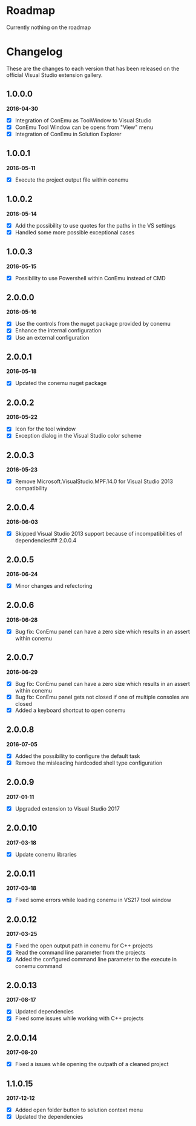 # Roadmap

Currently nothing on the roadmap

# Changelog

These are the changes to each version that has been released
on the official Visual Studio extension gallery.

## 1.0.0.0

**2016-04-30**

- [x] Integration of ConEmu as ToolWindow to Visual Studio
- [x] ConEmu Tool Window can be opens from "View" menu
- [x] Integration of ConEmu in Solution Explorer

## 1.0.0.1

**2016-05-11**

- [x] Execute the project output file within conemu

## 1.0.0.2

**2016-05-14**

- [x] Add the possibility to use quotes for the paths in the VS settings
- [x] Handled some more possible exceptional cases

## 1.0.0.3

**2016-05-15**

- [x] Possibility to use Powershell within ConEmu instead of CMD

## 2.0.0.0

**2016-05-16**

- [x] Use the controls from the nuget package provided by conemu
- [x] Enhance the internal configuration
- [x] Use an external configuration

## 2.0.0.1

**2016-05-18**

- [x] Updated the conemu nuget package

## 2.0.0.2

**2016-05-22**

- [x] Icon for the tool window
- [x] Exception dialog in the Visual Studio color scheme

## 2.0.0.3

**2016-05-23**

- [x] Remove Microsoft.VisualStudio.MPF.14.0 for Visual Studio 2013 compatibility

## 2.0.0.4

**2016-06-03**

- [x] Skipped Visual Studio 2013 support because of incompatibilities of dependencies## 2.0.0.4

## 2.0.0.5

**2016-06-24**

- [x] Minor changes and refectoring

## 2.0.0.6

**2016-06-28**

- [x] Bug fix: ConEmu panel can have a zero size which results in an assert within conemu

## 2.0.0.7

**2016-06-29**

- [x] Bug fix: ConEmu panel can have a zero size which results in an assert within conemu
- [x] Bug fix: ConEmu panel gets not closed if one of multiple consoles are closed
- [x] Added a keyboard shortcut to open conemu

## 2.0.0.8

**2016-07-05**

- [x] Added the possibility to configure the default task
- [x] Remove the misleading hardcoded shell type configuration 

## 2.0.0.9

**2017-01-11**

- [x] Upgraded extension to Visual Studio 2017 

## 2.0.0.10

**2017-03-18**

- [x] Update conemu libraries

## 2.0.0.11

**2017-03-18**

- [x] Fixed some errors while loading conemu in VS217 tool window

## 2.0.0.12

**2017-03-25**

- [x] Fixed the open output path in conemu for C++ projects
- [x] Read the command line parameter from the projects
- [x] Added the configured command line parameter to the execute in conemu command

## 2.0.0.13

**2017-08-17**

- [x] Updated dependencies
- [x] Fixed some issues while working with C++ projects

## 2.0.0.14

**2017-08-20**

- [x] Fixed a issues while opening the outpath of a cleaned project

## 1.1.0.15

**2017-12-12**

- [x] Added open folder button to solution context menu
- [x] Updated the dependencies
